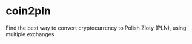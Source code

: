 # coin2pln
Find the best way to convert cryptocurrency to Polish Zloty (PLN), using multiple exchanges
